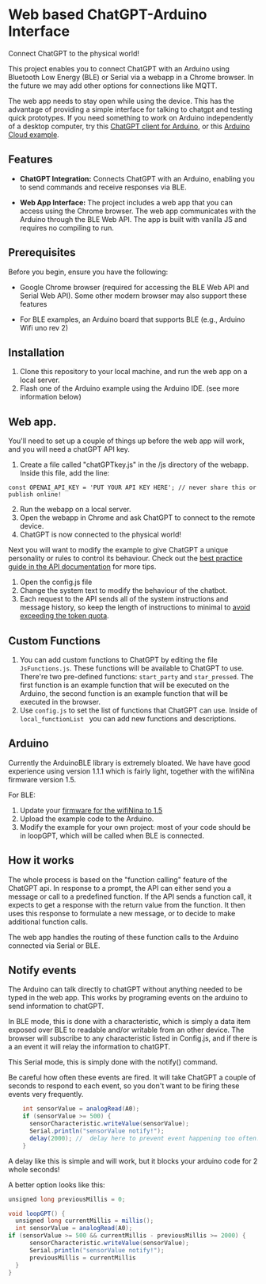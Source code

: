 # Web based ChatGPT-Arduino Interface

Connect ChatGPT to the physical world!

This project enables you to connect ChatGPT with an Arduino using Bluetooth Low Energy (BLE) or Serial via a webapp in a Chrome browser. In the future we may add other options for connections like MQTT.

The web app needs to stay open while using the device. This has the advantage of providing a simple interface for talking to chatgpt and testing quick prototypes. If you need something to work on Arduino independently of a desktop computer, try this [ChatGPT client for Arduino](https://github.com/0015/ChatGPT_Client_For_Arduino), or this [Arduino Cloud example](https://projecthub.arduino.cc/dbeamonte_arduino/chat-with-chatgpt-through-arduino-iot-cloud-6b4ef0).


## Features

- **ChatGPT Integration:** Connects ChatGPT with an Arduino, enabling you to send commands and receive responses via BLE.

- **Web App Interface:** The project includes a web app that you can access using the Chrome browser. The web app communicates with the Arduino through the BLE Web API. The app is built with vanilla JS and requires no compiling to run. 

## Prerequisites

Before you begin, ensure you have the following:

- Google Chrome browser (required for accessing the BLE Web API and Serial Web API). Some other modern browser may also support these features 

- For BLE examples, an Arduino board that supports BLE (e.g., Arduino Wifi uno rev 2)

## Installation

1. Clone this repository to your local machine, and run the web app on a local server. 
2. Flash one of the Arduino example using the Arduino IDE. (see more information below)

## Web app. 

You'll need to set up a couple of things up before the web app will work, and you will need a chatGPT API key.

1. Create a file called "chatGPTkey.js" in the /js directory of the webapp. Inside this file, add the line: 
```
const OPENAI_API_KEY = 'PUT YOUR API KEY HERE'; // never share this or publish online!
```
2. Run the webapp on a local server.
3. Open the webapp in Chrome and ask ChatGPT to connect to the remote device.
4. ChatGPT is now connected to the physical world! 

Next you will want to modify the example to give ChatGPT a unique personality or rules to control its behaviour. Check out the [best practice guide in the API documentation](https://platform.openai.com/docs/guides/gpt-best-practices/strategy-write-clear-instructions) for more tips. 

1. Open the config.js file
2. Change the system text to modify the behaviour of the chatbot. 
3. Each request to the API sends all of the system instructions and message history, so keep the length of instructions to minimal to [avoid exceeding the token quota](https://openai.com/pricing). 

## Custom Functions 

1. You can add custom functions to ChatGPT by editing the file ```JsFunctions.js```. These functions will be available to ChatGPT to use. There're two pre-defined functions: ```start_party``` and ```star_pressed```. The first function is an example function that will be executed on the Arduino, the second function is an example function that will be executed in the browser. 
2. Use ```config.js``` to set the list of functions that ChatGPT can use. Inside of  ```local_functionList ``` you can add new functions and descriptions.
   
## Arduino

Currently the ArduinoBLE library is extremely bloated. We have have good experience using version 1.1.1 which is fairly light, together with the wifiNina firmware version 1.5. 

For BLE: 

1. Update your [firmware for the wifiNina to 1.5](https://support.arduino.cc/hc/en-us/articles/360013896579-Update-the-firmware-for-WiFiNINA-and-WiFi101) 
2. Upload the example code to the Arduino. 
3. Modify the example for your own project: most of your code should be in loopGPT, which will be called when BLE is connected. 


## How it works

The whole process is based on the "function calling" feature of the ChatGPT api. In response to a prompt, the API can either send you a message or call to a predefined function. If the API sends a function call, it expects to get a response with the return value from the function. It then uses this response to formulate a new message, or to decide to make additional function calls. 

The web app handles the routing of these function calls to the Arduino connected via Serial or BLE. 

## Notify events

The Arduino can talk directly to chatGPT without anything needed to be typed in the web app. This works by programing events on the arduino to send information to chatGPT.

In BLE mode, this is done with a characteristic, which is simply a data item exposed over BLE to readable and/or writable from an other device. The browser will subscribe to any characteristic listed in Config.js, and if there is a an event it will relay the information to chatGPT. 

This Serial mode, this is simply done with the notify() command. 

Be careful how often these events are fired. It will take ChatGPT a couple of seconds to respond to each event, so you don't want to be firing these events very frequently.  

``` csharp 
    int sensorValue = analogRead(A0);
    if (sensorValue >= 500) {
      sensorCharacteristic.writeValue(sensorValue);  
      Serial.println("sensorValue notify!");
      delay(2000); //  delay here to prevent event happening too often.
    } 
```
A delay like this is simple and will work, but it blocks your arduino code for 2 whole seconds!

A better option looks like this:

```csharp
unsigned long previousMillis = 0;  

void loopGPT() {
  unsigned long currentMillis = millis();
  int sensorValue = analogRead(A0);
if (sensorValue >= 500 && currentMillis - previousMillis >= 2000) {
      sensorCharacteristic.writeValue(sensorValue);  
      Serial.println("sensorValue notify!");
      previousMillis = currentMillis
  } 
}
```


